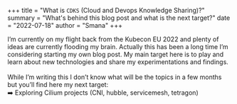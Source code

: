 +++
title = "What is `CDKS` (Cloud and Devops Knowledge Sharing)?"
summary = "What's behind this blog post and what is the next target?"
date = "2022-07-18"
author = "Smana"
+++

I’m currently on my flight back from the Kubecon EU 2022 and plenty of ideas are currently flooding my brain. Actually this has been a long time I’m considering starting my own blog post. My main target here is to play and learn about new technologies and share my experimentations and findings.
<br>
<br>
While I’m writing this I don’t know what will be the topics in a few months but you’ll find here my next target:
<br>
:arrow_right: Exploring Cilium projects (CNI, hubble, servicemesh, tetragon)